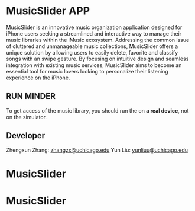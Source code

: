 # MusicSlider APP

MusicSlider is an innovative music organization application designed for iPhone users seeking a streamlined and
interactive way to manage their music libraries within the iMusic ecosystem.
Addressing the common issue of cluttered and unmanageable music collections, MusicSlider offers a unique solution by allowing users to easily delete, favorite and classify songs with an swipe gesture. By focusing on intuitive design and seamless integration with existing music services, MusicSlider aims to become an essential tool for music lovers looking to personalize their listening experience on the iPhone.


## RUN MINDER

To get access of the music library, you should run the on **a real device**, not on the simulator.

## Developer

Zhengxun Zhang: zhangzx@uchicago.edu
Yun Liu: yunliuu@uchicago.edu
# MusicSlider
# MusicSlider
